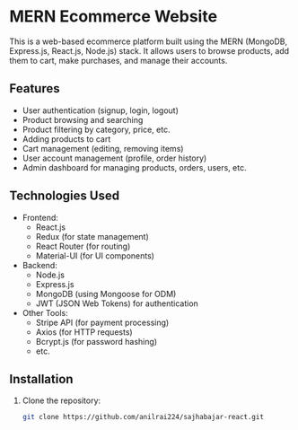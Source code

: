 # MERN Ecommerce Website

This is a web-based ecommerce platform built using the MERN (MongoDB, Express.js, React.js, Node.js) stack. It allows users to browse products, add them to cart, make purchases, and manage their accounts.

## Features

- User authentication (signup, login, logout)
- Product browsing and searching
- Product filtering by category, price, etc.
- Adding products to cart
- Cart management (editing, removing items)
- User account management (profile, order history)
- Admin dashboard for managing products, orders, users, etc.

## Technologies Used

- Frontend:
  - React.js
  - Redux (for state management)
  - React Router (for routing)
  - Material-UI (for UI components)
- Backend:
  - Node.js
  - Express.js
  - MongoDB (using Mongoose for ODM)
  - JWT (JSON Web Tokens) for authentication
- Other Tools:
  - Stripe API (for payment processing)
  - Axios (for HTTP requests)
  - Bcrypt.js (for password hashing)
  - etc.

## Installation

1. Clone the repository:

   ```bash
   git clone https://github.com/anilrai224/sajhabajar-react.git
